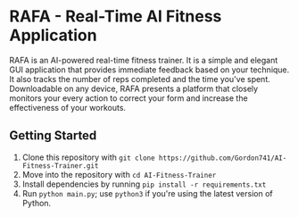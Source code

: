 # RAFA - Real-Time AI Fitness Application
RAFA is an AI-powered real-time fitness trainer. It is a simple and elegant GUI application that provides immediate feedback based on your technique. It also tracks the number of reps completed and the time you've spent. Downloadable on any device, RAFA presents a platform that closely monitors your every action to correct your form and increase the effectiveness of your workouts.

## Getting Started
1. Clone this repository with `git clone https://github.com/Gordon741/AI-Fitness-Trainer.git`
2. Move into the repository with `cd AI-Fitness-Trainer`
3. Install dependencies by running `pip install -r requirements.txt` 
5. Run `python main.py`; use `python3` if you're using the latest version of Python.

